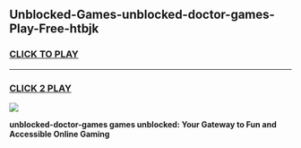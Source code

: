 
## Unblocked-Games-unblocked-doctor-games-Play-Free-htbjk
<h3>
<a href="https://premium76.site?title=unblocked-doctor-games&ref=18A1">CLICK TO PLAY</a></h3>
<hr>

<h3>
<a href="https://premium76.site?title=unblocked-doctor-games&ref=18A1">CLICK 2 PLAY</a>
  
</h3>

<a href="https://premium76.site?title=unblocked-doctor-games&ref=18A1"><img src="https://clearcache.store/games.png"></a>


**unblocked-doctor-games games unblocked: Your Gateway to Fun and Accessible Online Gaming**
